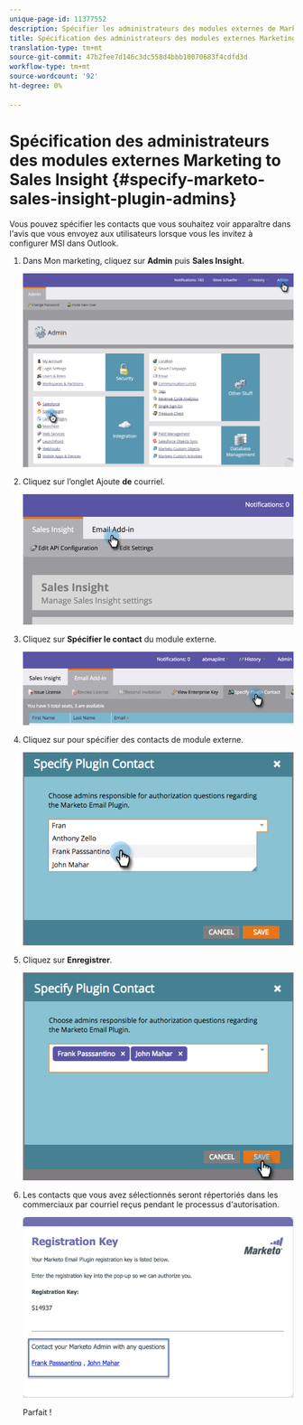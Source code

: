 ```yaml
---
unique-page-id: 11377552
description: Spécifier les administrateurs des modules externes de Marketing Cloud Sales Insight - Documents marketing - Documentation du produit
title: Spécification des administrateurs des modules externes Marketing to Sales Insight
translation-type: tm+mt
source-git-commit: 47b2fee7d146c3dc558d4bbb10070683f4cdfd3d
workflow-type: tm+mt
source-wordcount: '92'
ht-degree: 0%

---
```



# Spécification des administrateurs des modules externes Marketing to Sales Insight {#specify-marketo-sales-insight-plugin-admins}

Vous pouvez spécifier les contacts que vous souhaitez voir apparaître dans l&#39;avis que vous envoyez aux utilisateurs lorsque vous les invitez à configurer MSI dans Outlook.

1. Dans Mon marketing, cliquez sur **Admin** puis **Sales Insight.**

   ![](assets/image2016-7-25-14-3a12-3a59.png)

1. Cliquez sur l’onglet Ajoute **de** courriel.

   ![](assets/image2016-7-25-14-3a2-3a53.png)

1. Cliquez sur **Spécifier le contact** du module externe.

   ![](assets/image2016-7-25-14-3a7-3a27.png)

1. Cliquez sur pour spécifier des contacts de module externe.

   ![](assets/image2016-8-25-11-3a21-3a38.png)

1. Cliquez sur **Enregistrer**.

   ![](assets/image2016-8-25-11-3a17-3a7.png)

1. Les contacts que vous avez sélectionnés seront répertoriés dans les commerciaux par courriel reçus pendant le processus d&#39;autorisation.

   ![](assets/image2016-8-25-11-3a33-3a33.png)

   Parfait !

